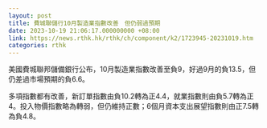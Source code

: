 ```yaml
---
layout: post
title: 費城聯儲行10月製造業指數改善　但仍弱過預期
date: 2023-10-19 21:06:17.000000000 +08:00
link: https://news.rthk.hk/rthk/ch/component/k2/1723945-20231019.htm
categories: rthk
---
```


美國費城聯邦儲備銀行公布，10月製造業指數改善至負9，好過9月的負13.5，但仍差過市場預期的負6.6。

多項指數都有改善，新訂單指數由負10.2轉為正4.4，就業指數則由負5.7轉為正4。投入物價指數略為轉弱，但仍維持正數；6個月資本支出展望指數則由正7.5轉為負4.8。

